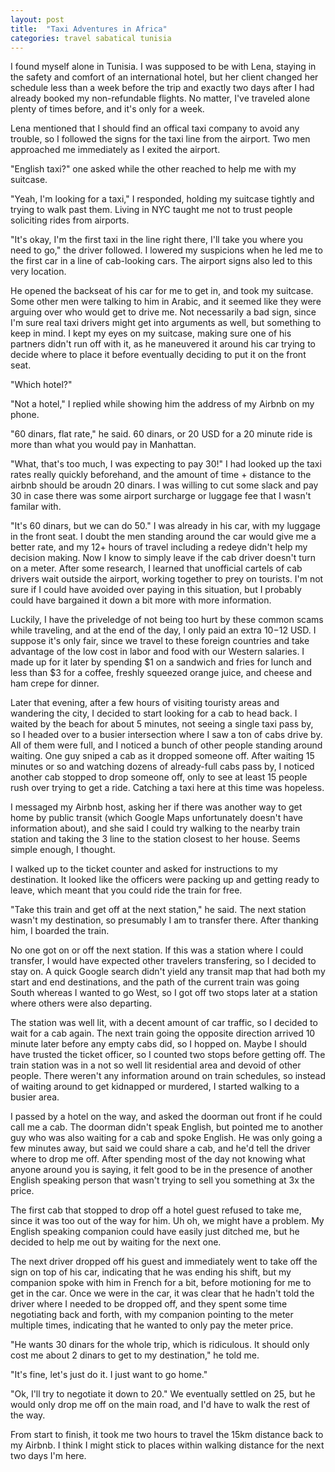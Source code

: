 ```yaml
---
layout: post
title:  "Taxi Adventures in Africa"
categories: travel sabatical tunisia
---
```


I found myself alone in Tunisia. I was supposed to be with Lena, staying in the safety and comfort of an international hotel, but her client changed her schedule less than a week before the trip and exactly two days after I had already booked my non-refundable flights. No matter, I've traveled alone plenty of times before, and it's only for a week.

Lena mentioned that I should find an offical taxi company to avoid any trouble, so I followed the signs for the taxi line from the airport. Two men approached me immediately as I exited the airport.

"English taxi?" one asked while the other reached to help me with my suitcase.

"Yeah, I'm looking for a taxi," I responded, holding my suitcase tightly and trying to walk past them. Living in NYC taught me not to trust people soliciting rides from airports.

"It's okay, I'm the first taxi in the line right there, I'll take you where you need to go," the driver followed. I lowered my suspicions when he led me to the first car in a line of cab-looking cars. The airport signs also led to this very location.

He opened the backseat of his car for me to get in, and took my suitcase. Some other men were talking to him in Arabic, and it seemed like they were arguing over who would get to drive me. Not necessarily a bad sign, since I'm sure real taxi drivers might get into arguments as well, but something to keep in mind. I kept my eyes on my suitcase, making sure one of his partners didn't run off with it, as he maneuvered it around his car trying to decide where to place it before eventually deciding to put it on the front seat.

"Which hotel?"

"Not a hotel," I replied while showing him the address of my Airbnb on my phone.

"60 dinars, flat rate," he said. 60 dinars, or 20 USD for a 20 minute ride is more than what you would pay in Manhattan.

"What, that's too much, I was expecting to pay 30!" I had looked up the taxi rates really quickly beforehand, and the amount of time + distance to the airbnb should be aroudn 20 dinars. I was willing to cut some slack and pay 30 in case there was some airport surcharge or luggage fee that I wasn't familar with.

"It's 60 dinars, but we can do 50." I was already in his car, with my luggage in the front seat. I doubt the men standing around the car would give me a better rate, and my 12+ hours of travel including a redeye didn't help my decision making. Now I know to simply leave if the cab driver doesn't turn on a meter. After some research, I learned that unofficial cartels of cab drivers wait outside the airport, working together to prey on tourists. I'm not sure if I could have avoided over paying in this situation, but I probably could have bargained it down a bit more with more information.

Luckily, I have the priveledge of not being too hurt by these common scams while traveling, and at the end of the day, I only paid an extra $10-$12 USD. I suppose it's only fair, since we travel to these foreign countries and take advantage of the low cost in labor and food with our Western salaries. I made up for it later by spending $1 on a sandwich and fries for lunch and less than $3 for a coffee, freshly squeezed orange juice, and cheese and ham crepe for dinner.

Later that evening, after a few hours of visiting touristy areas and wandering the city, I decided to start looking for a cab to head back. I waited by the beach for about 5 minutes, not seeing a single taxi pass by, so I headed over to a busier intersection where I saw a ton of cabs drive by. All of them were full, and I noticed a bunch of other people standing around waiting. One guy sniped a cab as it dropped someone off. After waiting 15 minutes or so and watching dozens of already-full cabs pass by, I noticed another cab stopped to drop someone off, only to see at least 15 people rush over trying to get a ride. Catching a taxi here at this time was hopeless.

I messaged my Airbnb host, asking her if there was another way to get home by public transit (which Google Maps unfortunately doesn't have information about), and she said I could try walking to the nearby train station and taking the 3 line to the station closest to her house. Seems simple enough, I thought.

I walked up to the ticket counter and asked for instructions to my destination. It looked like the officers were packing up and getting ready to leave, which meant that you could ride the train for free.

"Take this train and get off at the next station," he said. The next station wasn't my destination, so presumably I am to transfer there. After thanking him, I boarded the train.

No one got on or off the next station. If this was a station where I could transfer, I would have expected other travelers transfering, so I decided to stay on. A quick Google search didn't yield any transit map that had both my start and end destinations, and the path of the current train was going South whereas I wanted to go West, so I got off two stops later at a station where others were also departing.

The station was well lit, with a decent amount of car traffic, so I decided to wait for a cab again. The next train going the opposite direction arrived 10 minute later before any empty cabs did, so I hopped on. Maybe I should have trusted the ticket officer, so I counted two stops before getting off. The train station was in a not so well lit residential area and devoid of other people. There weren't any information around on train schedules, so instead of waiting around to get kidnapped or murdered, I started walking to a busier area.

I passed by a hotel on the way, and asked the doorman out front if he could call me a cab. The doorman didn't speak English, but pointed me to another guy who was also waiting for a cab and spoke English. He was only going a few minutes away, but said we could share a cab, and he'd tell the driver where to drop me off. After spending most of the day not knowing what anyone around you is saying, it felt good to be in the presence of another English speaking person that wasn't trying to sell you something at 3x the price.

The first cab that stopped to drop off a hotel guest refused to take me, since it was too out of the way for him. Uh oh, we might have a problem. My English speaking companion could have easily just ditched me, but he decided to help me out by waiting for the next one.

The next driver dropped off his guest and immediately went to take off the sign on top of his car, indicating that he was ending his shift, but my companion spoke with him in French for a bit, before motioning for me to get in the car. Once we were in the car, it was clear that he hadn't told the driver where I needed to be dropped off, and they spent some time negotiating back and forth, with my companion pointing to the meter multiple times, indicating that he wanted to only pay the meter price.

"He wants 30 dinars for the whole trip, which is ridiculous. It should only cost me about 2 dinars to get to my destination," he told me.

"It's fine, let's just do it. I just want to go home."

"Ok, I'll try to negotiate it down to 20." We eventually settled on 25, but he would only drop me off on the main road, and I'd have to walk the rest of the way.

From start to finish, it took me two hours to travel the 15km distance back to my Airbnb. I think I might stick to places within walking distance for the next two days I'm here.